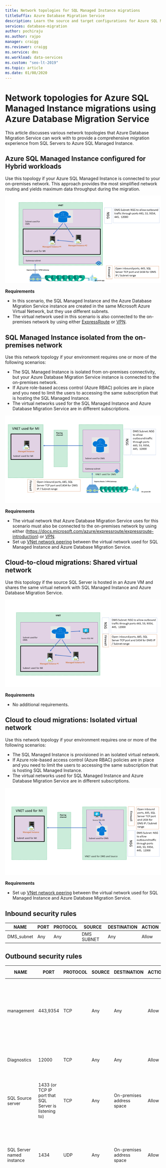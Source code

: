 ```yaml
---
title: Network topologies for SQL Managed Instance migrations
titleSuffix: Azure Database Migration Service
description: Learn the source and target configurations for Azure SQL Managed Instance migrations using the Azure Database Migration Service.
services: database-migration
author: pochiraju
ms.author: rajpo
manager: craigg
ms.reviewer: craigg
ms.service: dms
ms.workload: data-services
ms.custom: "seo-lt-2019"
ms.topic: article
ms.date: 01/08/2020
---
```


# Network topologies for Azure SQL Managed Instance migrations using Azure Database Migration Service

This article discusses various network topologies that Azure Database Migration Service can work with to provide a comprehensive migration experience from SQL Servers to Azure SQL Managed Instance.

## Azure SQL Managed Instance configured for Hybrid workloads 

Use this topology if your Azure SQL Managed Instance is connected to your on-premises network. This approach provides the most simplified network routing and yields maximum data throughput during the migration.

![Network Topology for Hybrid Workloads](media/resource-network-topologies/hybrid-workloads.png)

**Requirements**

- In this scenario, the SQL Managed Instance and the Azure Database Migration Service instance are created in the same Microsoft Azure Virtual Network, but they use different subnets.  
- The virtual network used in this scenario is also connected to the on-premises network by using either [ExpressRoute](https://docs.microsoft.com/azure/expressroute/expressroute-introduction) or [VPN](https://docs.microsoft.com/azure/vpn-gateway/vpn-gateway-about-vpngateways).

## SQL Managed Instance isolated from the on-premises network

Use this network topology if your environment requires one or more of the following scenarios:

- The SQL Managed Instance is isolated from on-premises connectivity, but your Azure Database Migration Service instance is connected to the on-premises network.
- If Azure role-based access control (Azure RBAC) policies are in place and you need to limit the users to accessing the same subscription that is hosting the SQL Managed Instance.
- The  virtual networks used for the SQL Managed Instance and Azure Database Migration Service are in different subscriptions.

![Network Topology for Managed Instance isolated from the on-premises network](media/resource-network-topologies/mi-isolated-workload.png)

**Requirements**

- The virtual network that Azure Database Migration Service uses for this scenario must also be connected to the on-premises network by using either (https://docs.microsoft.com/azure/expressroute/expressroute-introduction) or [VPN](https://docs.microsoft.com/azure/vpn-gateway/vpn-gateway-about-vpngateways).
- Set up [VNet network peering](https://docs.microsoft.com/azure/virtual-network/virtual-network-peering-overview) between the virtual network used for SQL Managed Instance and Azure Database Migration Service.

## Cloud-to-cloud migrations: Shared virtual network

Use this topology if the source SQL Server is hosted in an Azure VM and shares the same virtual network with SQL Managed Instance and Azure Database Migration Service.

![Network Topology for Cloud-to-Cloud migrations with a shared VNet](media/resource-network-topologies/cloud-to-cloud.png)

**Requirements**

- No additional requirements.

## Cloud to cloud migrations: Isolated virtual network

Use this network topology if your environment requires one or more of the following scenarios:

- The SQL Managed Instance is provisioned in an isolated virtual network.
- If Azure role-based access control (Azure RBAC) policies are in place and you need to limit the users to accessing the same subscription that is hosting SQL Managed Instance.
- The virtual networks used for SQL Managed Instance and Azure Database Migration Service are in different subscriptions.

![Network Topology for Cloud-to-Cloud migrations with an isolated VNet](media/resource-network-topologies/cloud-to-cloud-isolated.png)

**Requirements**

- Set up [VNet network peering](https://docs.microsoft.com/azure/virtual-network/virtual-network-peering-overview) between the virtual network used for SQL Managed Instance and Azure Database Migration Service.

## Inbound security rules

| **NAME**   | **PORT** | **PROTOCOL** | **SOURCE** | **DESTINATION** | **ACTION** |
|------------|----------|--------------|------------|-----------------|------------|
| DMS_subnet | Any      | Any          | DMS SUBNET | Any             | Allow      |

## Outbound security rules

| **NAME**                  | **PORT**                                              | **PROTOCOL** | **SOURCE** | **DESTINATION**           | **ACTION** | **Reason for rule**                                                                                                                                                                              |
|---------------------------|-------------------------------------------------------|--------------|------------|---------------------------|------------|--------------------------------------------------------------------------------------------------------------------------------------------------------------------------------------------------|
| management                | 443,9354                                              | TCP          | Any        | Any                       | Allow      | Management plane communication through Service Bus and Azure blob storage. <br/>(If Microsoft peering is enabled, you may not need this rule.)                                                             |
| Diagnostics               | 12000                                                 | TCP          | Any        | Any                       | Allow      | DMS uses this rule to collect diagnostic information for troubleshooting purposes.                                                                                                                      |
| SQL Source server         | 1433 (or TCP IP port that SQL Server is listening to) | TCP          | Any        | On-premises address space | Allow      | SQL Server source connectivity from DMS <br/>(If you have site-to-site connectivity, you may not need this rule.)                                                                                       |
| SQL Server named instance | 1434                                                  | UDP          | Any        | On-premises address space | Allow      | SQL Server named instance source connectivity from DMS <br/>(If you have site-to-site connectivity, you may not need this rule.)                                                                        |
| SMB share                 | 445                                                   | TCP          | Any        | On-premises address space | Allow      | SMB network share for DMS to store database backup files for migrations to Azure SQL Database MI and SQL Servers on Azure VM <br/>(If you have site-to-site connectivity, you may not need this rule). |
| DMS_subnet                | Any                                                   | Any          | Any        | DMS_Subnet                | Allow      |                                                                                                                                                                                                  |

## See also

- [Migrate SQL Server to SQL Managed Instance](https://docs.microsoft.com/azure/dms/tutorial-sql-server-to-managed-instance)
- [Overview of prerequisites for using Azure Database Migration Service](https://docs.microsoft.com/azure/dms/pre-reqs)
- [Create a virtual network using the Azure portal](https://docs.microsoft.com/azure/virtual-network/quick-create-portal)

## Next steps

- For an overview of Azure Database Migration Service, see the article [What is Azure Database Migration Service?](dms-overview.md).
- For current information about regional availability of Azure Database Migration Service, see the [Products available by region](https://azure.microsoft.com/global-infrastructure/services/?products=database-migration) page.
